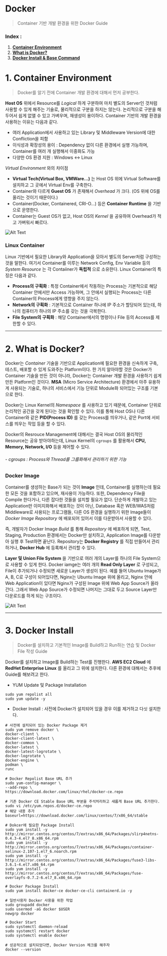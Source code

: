 # Docker
> Container 기반 개발 환경을 위한 Docker Guide

### Index :
1. [__Container Environment__](#container_env)
2. [__What is Docker?__](#what_is_docker)
3. [__Docker Install & Base Command__](#install_docker)

# 1. Container Environment <a name="container_env" />
> Docker를 알기 전에 Container 개발 환경에 대해서 먼저 공부한다.

__Host OS__ 위에서 Resource를 _Logical_ 하게 구분하여 마치 별도의 Server인 것처럼 사용할 수 있게 해주는 기술로, 물리적으로 구분을 하지는 않는다. 논리적으로 구분을 해두어서 쉽게 없앨 수 있고 가벼우며, 재생성이 용이하다. Container 기반의 개발 환경을 사용하는 이유는 다음과 같다.

- 여러 Application에서 사용하고 있는 Library 및 Middleware Version에 대한 Confliction을 피함
- 이식성과 확장성의 용이 : Dependency 없이 다른 환경에서 실행 가능하며, Container를 여러 개 실행해서 이중화도 가능
- 다양한 OS 환경 지원 : Windows <-> Linux

_Virtual Environment_ 와의 차이점

- __Virtual Tech(Virtual Box, VMWare...)__ 는 Host OS 위에 Virtual Software를 설치하고 그 곳에서 Virtual Env를 구축한다.
- Container와 다르게 __Guest OS__ 가 존재해서 _Overhead_ 가 크다. (OS 위에 OS를 올리는 것이기 때문이다.)
- Container(Docker, Containered, CRI-O...) 등은 __Container Runtime__ 을 기반으로 운영한다.
- Container는 Guest OS가 없고, Host OS의 _Kernel_ 을 공유하여 Overhead가 적고 가벼워서 빠르다.

![Alt Text][container_and_virtual]

### Linux Container

Linux 기반에서 필요한 Library와 Application을 모아서 별도의 Server처럼 구성하는 것을 말한다. 여기서 Container를 이루는 Network Config, Env Variable 등의 _System Resource_ 는 각 Contaiiner가 __독립적__ 으로 소유한다. Linux Container의 특징은 다음과 같다.

- __Process의 구획화__ : 특정 Container에서 작동하는 Process는 기본적으로 해당 Container 안에서만 Access 가능하며, 그 안에서 실행되는 Process는 다른 Container의 Process에게 영향을 주지 않는다.
- __Network의 구획화__ : 기본적으로 Container 하나에 IP 주소가 할당되어 있는데, 하나의 컴퓨터가 하나의 IP 주소를 갖는 것을 극복한다.
- __File System의 구획화__ : 해당 Container에서의 명령이나 File 등의 Access를 제한할 수 있다.

----------------------------------------------------

# 2. What is Docker? <a name="what_is_docker" />

Docker는 _Container_ 기술을 기반으로 Application에 필요한 환경을 신속하게 구축, 테스트, 배포할 수 있게 도와주는 Platform이다. 한 가지 알아야할 것은 Docker가 Container 기술을 만든 것이 아니라, Docker는 Container 개발 환경을 사용하기 쉽게 만든 Platform인 것이다. __MSA__ (Micro Service Architecture) 환경에서 아주 유용하게 사용되는 기술로, 하나의 서비스에서 기능 단위로 Module화 되어있는 구조를 기본으로 한다.

Docker는 Linux Kernel의 _Namespace_ 를 사용하고 있기 때문에, Container 단위로 논리적인 공간을 갖게 된다는 것을 확인할 수 있다. 이를 통해 Host OS나 다른 Container와 같은 __PID(Process ID)__ 를 갖는 Process를 띄우거나, 같은 Port에 서비스를 띄우는 작업 등을 할 수 있다.

Docker의 Resrouce Management에 대해서는 결국 Host OS의 물리적인 Resource는 공유 받아야하는데, Linux Kernel의 ```cgroups``` 를 활용해서 __CPU, Memory, Network, I/O__ 등을 제어할 수 있다.

###### - cgroups : Process와 Thread를 그룹화해서 관리하기 위한 기능

### Docker Image

Container를 생성하는 Base가 되는 것이 __Image__ 인데, Container를 실행하는데 필요한 모든 것을 포함하고 있으며, 재사용이 가능하다. 또한, Dependency File을 Compile 한다거나, 다른 잡다한 것들을 설치할 필요가 없다. 단순하게 개발하고 있는 Application만 이미지화해서 배포하는 것이 아닌, Database 혹은 WEB/WAS처럼 Middleware로 사용되는 프로그램들, 다른 OS 환경을 실행하기 위한 Image들이 _Docker Image Repository_ 에 배포되어 있어서 이를 다운받아서 사용할 수 있다.

즉, 개발자가 Docker Image _Build_ 를 통해 _Repository_ 에 배포하게 되면, Test, Staging, Production 환경에서는 Docker만 설치하고, Application Image를 다운받아 실행 후 Test하면 끝난다. Repository는 __Docker Registry__ 를 직접 만들어서 관리하거나, __Docker Hub__ 에 등록해서 관리할 수 있다.

__Layer 및 Union File System__ 을 기반으로 여러 개의 Layer를 하나의 File System으로 사용할 수 있게 한다. Docker iamge는 여러 개의 __Read Only Layer__ 로 구성되고, File이 추가되거나 수정되면 새로운 Layer가 생성이 된다. 예를 들어 Ubuntu Image가 A, B, C로 구성이 되어있다면, Nginx는 Ubuntu Image 위에 올리고, Nginx 안에 Web Application이 있다면 Nginx가 구성된 Image 위에 Web App Source가 올라간다. 그래서 Web App Source가 수정되면 나머지는 그대로 두고 Source Layer만 다운로드를 하게 되는 구조이다.

![Alt Text][docker_layer]

------------------------------------

# 3. Docker Install <a name="install_docker" />
> Docker를 설치하고 기본적인 Image를 Build하고 Run하는 연습 및 Docker File 작성 Guide

Docker를 설치하고 Image를 Build하는 Test를 진행한다. __AWS EC2 Cloud__ 에 __RedHet Enterprise Linux__ 를 올리고 그 위에 설치한다. 다른 환경에 대해서는 추후에 Guide를 해보려고 한다.

- YUM Update 및 Package Installation

```shell
sudo yum repolist all
sudo yum update -y
```

- Docker Install : 사전에 Docker가 설치되어 있을 경우 이를 제거하고 다싯 설치한다.

```shell
# 사전에 설치되어 있는 Docker Package 제거
sudo yum remove docker \
docker-client \
docker-client-latest \
docker-common \
docker-latest \
docker-latest-logrotate \
docker-logrotate \
docker-engine \
podman \
runc

# Docker Repolist Base URL 추가
sudo yum-config-manager \
--add-repo \
https://download.docker.com/linux/rhel/docker-ce.repo

# 기존 Docker CE Stable Base URL 부분을 주석처리하고 새롭게 Base URL 추가한다.
sudo vi /etc/yum.repos.d/docker-ce.repo
# 해당 내용 추가
baseurl=https://download.docker.com/linux/centos/7/x86_64/stable

# Dokcer에 필요한 Package Install
sudo yum install -y http://mirror.centos.org/centos/7/extras/x86_64/Packages/slirp4netns-0.4.3-4.el7_8.x86_64.rpm
sudo yum install -y http://mirror.centos.org/centos/7/extras/x86_64/Packages/container-selinux-2.107-1.el7_6.noarch.rpm
sudo yum install -y http://mirror.centos.org/centos/7/extras/x86_64/Packages/fuse3-libs-3.6.1-4.el7.x86_64.rpm
sudo yum install -y http://mirror.centos.org/centos/7/extras/x86_64/Packages/fuse-overlayfs-0.7.2-6.el7_8.x86_64.rpm

# Docker Package Install
sudo yum install docker-ce docker-ce-cli containerd.io -y

# 일반사용자 Docker 사용을 위한 작업
sudo groupadd docker
sudo usermod -aG docker $USER
newgrp docker

# Docker Start
sudo systemctl daemon-reload
sudo systemctl restart docker
sudo systemctl enable docker

# 성공적으로 설치되었다면, Docker Version 체크를 해주자
docker --version
```

[container_and_virtual]:https://imgur.com/ApjrMir.png
[docker_layer]:https://imgur.com/40RPTyl.png
